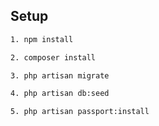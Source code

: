 ## Setup
```bash
1. npm install
```
```bash
2. composer install
```
```bash
3. php artisan migrate
```
```bash
4. php artisan db:seed
```
```bash
5. php artisan passport:install
```